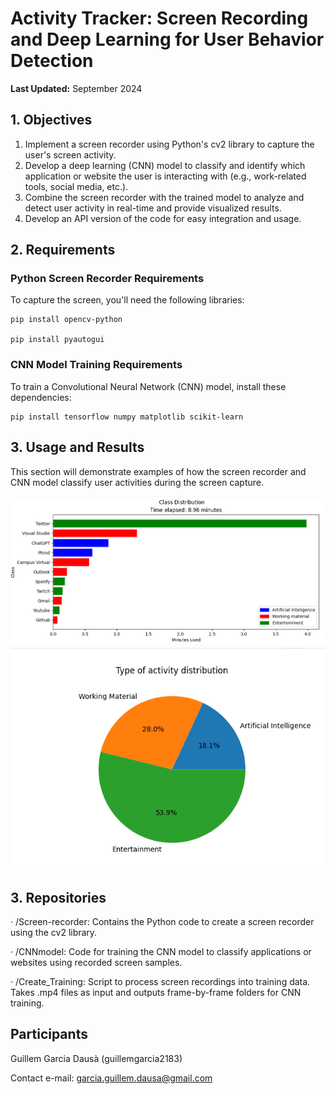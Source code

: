 # Activity Tracker: Screen Recording and Deep Learning for User Behavior Detection

**Last Updated:** September 2024

## 1. Objectives
1. Implement a screen recorder using Python's cv2 library to capture the user's screen activity.
2. Develop a deep learning (CNN) model to classify and identify which application or website the user is interacting with (e.g., work-related tools, social media, etc.).
3. Combine the screen recorder with the trained model to analyze and detect user activity in real-time and provide visualized results.
4. Develop an API version of the code for easy integration and usage.

## 2. Requirements
### Python Screen Recorder Requirements
To capture the screen, you'll need the following libraries:
```
pip install opencv-python

pip install pyautogui
```

### CNN Model Training Requirements
To train a Convolutional Neural Network (CNN) model, install these dependencies:
```
pip install tensorflow numpy matplotlib scikit-learn
```

## 3. Usage and Results
This section will demonstrate examples of how the screen recorder and CNN model classify user activities during the screen capture.

<img src="./images/1.png" alt="Bar chart of identified classes" width="800"/>
<img src="./images/2.png" alt="Pie chart of type of activity" width="800"/>

## 3. Repositories 
· /Screen-recorder: Contains the Python code to create a screen recorder using the cv2 library.

· /CNNmodel: Code for training the CNN model to classify applications or websites using recorded screen samples.

· /Create_Training: Script to process screen recordings into training data. Takes .mp4 files as input and outputs frame-by-frame folders for CNN training.


## Participants
Guillem Garcia Dausà (guillemgarcia2183)

Contact e-mail: garcia.guillem.dausa@gmail.com

